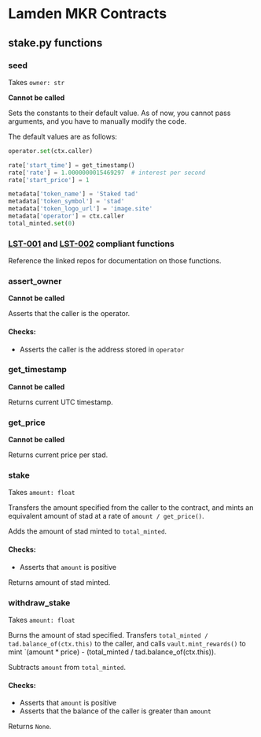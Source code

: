 # Lamden MKR Contracts

## stake.py functions

### seed
Takes `owner: str`

**Cannot be called**

Sets the constants to their default value. As of now, you cannot pass arguments, and you have to manually modify the code.

The default values are as follows:
```python
operator.set(ctx.caller)

rate['start_time'] = get_timestamp()
rate['rate'] = 1.0000000015469297  # interest per second
rate['start_price'] = 1

metadata['token_name'] = 'Staked tad'
metadata['token_symbol'] = 'stad'
metadata['token_logo_url'] = 'image.site'
metadata['operator'] = ctx.caller
total_minted.set(0)
```

### [LST-001](https://github.com/Lamden-Standards/LST001) and [LST-002](https://github.com/Lamden-Standards/LST002) compliant functions

Reference the linked repos for documentation on those functions.

### assert_owner

**Cannot be called**

Asserts that the caller is the operator.

#### Checks:

- Asserts the caller is the address stored in `operator`


### get_timestamp

**Cannot be called**

Returns current UTC timestamp.


### get_price

**Cannot be called**

Returns current price per stad.


### stake
Takes `amount: float`

Transfers the amount specified from the caller to the contract, and mints an equivalent amount of stad at a rate of `amount / get_price()`.

Adds the amount of stad minted to `total_minted`.

#### Checks:

- Asserts that `amount` is positive

Returns amount of stad minted.

### withdraw_stake
Takes `amount: float`

Burns the amount of stad specified. Transfers `total_minted / tad.balance_of(ctx.this)` to the caller, and calls `vault.mint_rewards()` to mint `(amount * price) - (total_minted / tad.balance_of(ctx.this)).

Subtracts `amount` from `total_minted`.

#### Checks:

- Asserts that `amount` is positive
- Asserts that the balance of the caller is greater than `amount`

Returns `None`.
